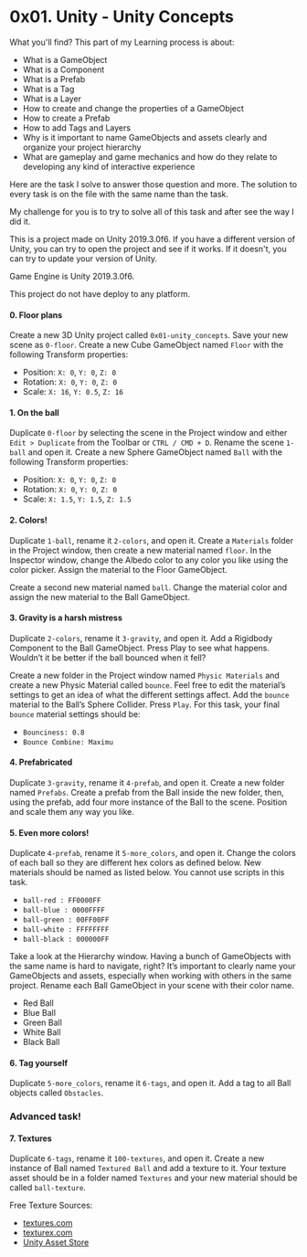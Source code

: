 # 0x01. Unity - Unity Concepts

What you'll find? This part of my Learning process is about:
- What is a GameObject
- What is a Component
- What is a Prefab
- What is a Tag
- What is a Layer
- How to create and change the properties of a GameObject
- How to create a Prefab
- How to add Tags and Layers
- Why is it important to name GameObjects and assets clearly and organize your project hierarchy
- What are gameplay and game mechanics and how do they relate to developing any kind of interactive experience

Here are the task I solve to answer those question and more. The solution to every task is on the file with the same name than the task.

My challenge for you is to try to solve all of this task and after see the way I did it.

This is a project made on Unity 2019.3.0f6. If you have a different version of Unity, you can try to open the project and see if it works. If it doesn't, you can try to update your version of Unity.

Game Engine is Unity 2019.3.0f6. 

This project do not have deploy to any platform.

#### 0. Floor plans
Create a new 3D Unity project called `0x01-unity_concepts`. Save your new scene as `0-floor`. Create a new Cube GameObject named `Floor` with the following Transform properties:
- Position: `X: 0`, `Y: 0`, `Z: 0`
- Rotation: `X: 0`, `Y: 0`, `Z: 0`
- Scale: `X: 16`, `Y: 0.5`, `Z: 16`

#### 1. On the ball
Duplicate `0-floor` by selecting the scene in the Project window and either `Edit > Duplicate` from the Toolbar or `CTRL / CMD + D`. Rename the scene `1-ball` and open it. Create a new Sphere GameObject named `Ball` with the following Transform properties:
- Position: `X: 0`, `Y: 0`, `Z: 0`
- Rotation: `X: 0`, `Y: 0`, `Z: 0`
- Scale: `X: 1.5`, `Y: 1.5`, `Z: 1.5`

#### 2. Colors!
Duplicate `1-ball`, rename it `2-colors`, and open it. Create a `Materials` folder in the Project window, then create a new material named `floor`. In the Inspector window, change the Albedo color to any color you like using the color picker. Assign the material to the Floor GameObject.

Create a second new material named `ball`. Change the material color and assign the new material to the Ball GameObject.

#### 3. Gravity is a harsh mistress
Duplicate `2-colors`, rename it `3-gravity`, and open it. Add a Rigidbody Component to the Ball GameObject. Press Play to see what happens. Wouldn’t it be better if the ball bounced when it fell?

Create a new folder in the Project window named `Physic Materials` and create a new Physic Material called `bounce`. Feel free to edit the material’s settings to get an idea of what the different settings affect. Add the `bounce` material to the Ball’s Sphere Collider. Press `Play`. For this task, your final `bounce` material settings should be:
- `Bounciness: 0.8`
- `Bounce Combine: Maximu`

#### 4. Prefabricated
Duplicate `3-gravity`, rename it `4-prefab`, and open it. Create a new folder named `Prefabs`. Create a prefab from the Ball inside the new folder, then, using the prefab, add four more instance of the Ball to the scene. Position and scale them any way you like.

#### 5. Even more colors!
Duplicate `4-prefab`, rename it `5-more_colors`, and open it. Change the colors of each ball so they are different hex colors as defined below. New materials should be named as listed below. You cannot use scripts in this task.
- `ball-red : FF0000FF`
- `ball-blue : 0000FFFF`
- `ball-green : 00FF00FF`
- `ball-white : FFFFFFFF`
- `ball-black : 000000FF`

Take a look at the Hierarchy window. Having a bunch of GameObjects with the same name is hard to navigate, right? It’s important to clearly name your GameObjects and assets, especially when working with others in the same project. Rename each Ball GameObject in your scene with their color name.
- Red Ball
- Blue Ball
- Green Ball
- White Ball
- Black Ball

#### 6. Tag yourself
Duplicate `5-more_colors`, rename it `6-tags`, and open it. Add a tag to all Ball objects called `Obstacles`.

### Advanced task!
#### 7. Textures
Duplicate `6-tags`, rename it `100-textures`, and open it. Create a new instance of Ball named `Textured Ball` and add a texture to it. Your texture asset should be in a folder named `Textures` and your new material should be called `ball-texture`.

Free Texture Sources:

- [textures.com](https://www.textures.com/)
- [texturex.com](https://www.texturex.com/)
- [Unity Asset Store](https://assetstore.unity.com/?orderBy=1)
